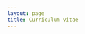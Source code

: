 ```yaml
---
layout: page
title: Curriculum vitae
---
```


<object data="{{ site.url }}/public/files/CV-2-3-20.pdf" width="800px" height="1100px"></object>
